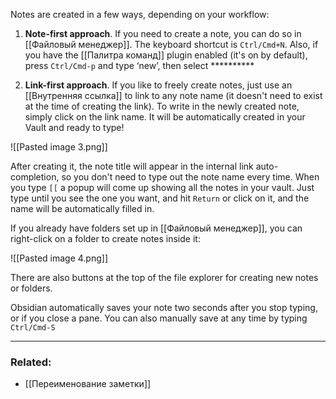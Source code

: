 Notes are created in a few ways, depending on your workflow:

1. **Note-first approach**. If you need to create a note, you can do so in [[Файловый менеджер]]. The keyboard shortcut is `Ctrl/Cmd+N`. Also, if you have the [[Палитра команд]] plugin enabled (it's on by default), press `Ctrl/Cmd-p` and type ‘new’, then select **********
 
1. **Link-first approach**. If you like to freely create notes, just use an [[Внутренняя ссылка]] to link to any note name (it doesn't need to exist at the time of creating the link). To write in the newly created note, simply click on the link name. It will be automatically created in your Vault and ready to type!

![[Pasted image 3.png]]

After creating it, the note title will appear in the internal link auto-completion, so you don't need to type out the note name every time. When you type `[[` a popup will come up showing all the notes in your vault. Just type until you see the one you want, and hit `Return` or click on it, and the name will be automatically filled in.

If you already have folders set up in [[Файловый менеджер]], you can right-click on a folder to create notes inside it:

![[Pasted image 4.png]]

There are also buttons at the top of the file explorer for creating new notes or folders. 

Obsidian automatically saves your note two seconds after you stop typing, or if you close a pane. You can also manually save at any time by typing `Ctrl/Cmd-S`

---

### Related:

- [[Переименование заметки]]
